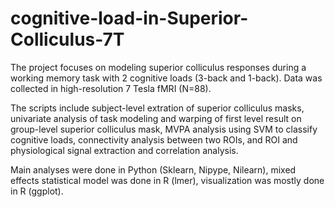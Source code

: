 # cognitive-load-in-Superior-Colliculus-7T

The project focuses on modeling superior colliculus responses during a working memory task with 2 cognitive loads (3-back and 1-back). Data was collected in high-resolution 7 Tesla fMRI (N=88).

The scripts include subject-level extration of superior colliculus masks, univariate analysis of task modeling and warping of first level result on group-level superior colliculus mask, MVPA analysis using SVM to classify cognitive loads, connectivity analysis between two ROIs, and ROI and physiological signal extraction and correlation analysis.

Main analyses were done in Python (Sklearn, Nipype, Nilearn), mixed effects statistical model was done in R (lmer), visualization was mostly done in R (ggplot).
